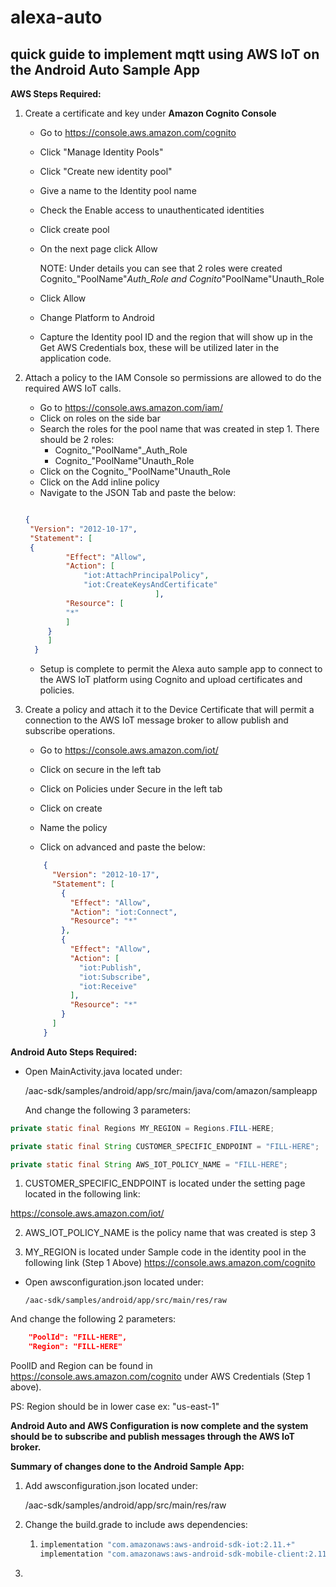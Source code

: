 # alexa-auto
## quick guide to implement mqtt using AWS IoT on the Android Auto Sample App



**AWS Steps Required:**

1. Create a certificate and key under **Amazon Cognito Console**
   * Go to https://console.aws.amazon.com/cognito
   
   * Click "Manage Identity Pools"
   
   * Click "Create new identity pool"
   
   * Give a name to the Identity pool name
   
   * Check the Enable access to unauthenticated identities
   
   * Click create pool
   
   *  On the next page click Allow
     
      NOTE: Under details you can see that 2 roles were created Cognito_"PoolName"_Auth_Role and Cognito_"PoolName"Unauth_Role
      
    * Click Allow
   
    * Change Platform to Android
   
    *  Capture the Identity pool ID and the region that will show up in the Get AWS Credentials box, these will be utilized later in the application code.
   
2. Attach a policy to the IAM Console so permissions are allowed to do the required AWS IoT calls.

   * Go to https://console.aws.amazon.com/iam/
   * Click on roles on the side bar
   * Search the roles for the pool name that was created in step 1. There should be 2 roles:
     * Cognito_"PoolName"_Auth_Role
     * Cognito_"PoolName"Unauth_Role
   * Click on the Cognito_"PoolName"Unauth_Role
   * Click on the Add inline policy
   * Navigate to the JSON Tab and paste the below:

   ```JSON

   {
    "Version": "2012-10-17",
    "Statement": [
    {
            "Effect": "Allow",
            "Action": [
                "iot:AttachPrincipalPolicy",
                "iot:CreateKeysAndCertificate"
            					],
            "Resource": [
            "*"
            ]
        }
        ] 
     }

   ```

   *    Setup is complete to permit the Alexa auto sample app to connect to the AWS IoT platform using Cognito and upload certificates and policies.

3. Create a policy and attach it to the Device Certificate that will permit a connection to the AWS IoT message broker to allow publish and subscribe operations.

   * Go to https://console.aws.amazon.com/iot/
   
   * Click on secure in the left tab
   
   * Click on Policies under Secure in the left tab
   
   * Click on create
   
   * Name the policy
   
   * Click on advanced and paste the below:
   
   ```JSON
       {
         "Version": "2012-10-17",
         "Statement": [
           {
             "Effect": "Allow",
             "Action": "iot:Connect",
             "Resource": "*"
           },
           {
             "Effect": "Allow",
             "Action": [
               "iot:Publish",
               "iot:Subscribe",
               "iot:Receive"
             ],
             "Resource": "*"
           }
         ]
       }
   ```





**Android Auto Steps Required:**

* Open MainActivity.java located under:

  /aac-sdk/samples/android/app/src/main/java/com/amazon/sampleapp

  And change the following 3 parameters:

```java
private static final Regions MY_REGION = Regions.FILL-HERE;
```
```java
private static final String CUSTOMER_SPECIFIC_ENDPOINT = "FILL-HERE";
```
``` java
private static final String AWS_IOT_POLICY_NAME = "FILL-HERE";
```


1. CUSTOMER_SPECIFIC_ENDPOINT is located under the setting page located in the following link:

https://console.aws.amazon.com/iot/ 

2. AWS_IOT_POLICY_NAME is the policy name that was created is step 3 

3. MY_REGION is located under Sample code in the identity pool in the following link (Step 1 Above)
   https://console.aws.amazon.com/cognito 

* Open awsconfiguration.json located under:

  ```
  /aac-sdk/samples/android/app/src/main/res/raw
  ```

And change the following 2 parameters:

```json
    "PoolId": "FILL-HERE",
    "Region": "FILL-HERE"
```
PoolID and Region can be found in https://console.aws.amazon.com/cognito under AWS Credentials (Step 1 above).

PS: Region should be in lower case ex: "us-east-1"



**Android Auto and AWS Configuration is now complete and the system should be to subscribe and publish messages through the AWS IoT broker.**



**Summary of changes done to the Android Sample App:**

1. Add awsconfiguration.json located under:

   /aac-sdk/samples/android/app/src/main/res/raw

2. Change the build.grade to include aws dependencies:

   1. ```java
      implementation "com.amazonaws:aws-android-sdk-iot:2.11.+"
      implementation "com.amazonaws:aws-android-sdk-mobile-client:2.11.+"
      ```

3. 